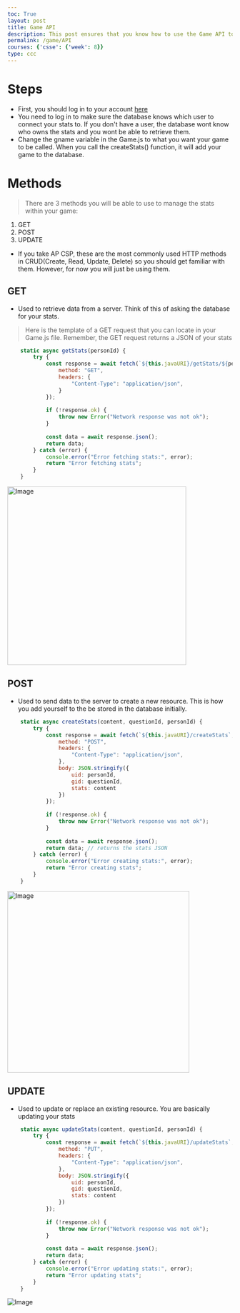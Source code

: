 ```yaml
---
toc: True
layout: post
title: Game API
description: This post ensures that you know how to use the Game API to manage your stats within the game
permalink: /game/API
courses: {'csse': {'week': 8}}
type: ccc 
---
```



# Steps
- First, you should log in to your account [here](https://pages.opencodingsociety.com/login)
- You need to log in to make sure the database knows which user to connect your stats to. If you don't have a user, the database wont know who owns the stats and you wont be able to retrieve them. 
- Change the gname variable in the Game.js to what you want your game to be called. When you call the createStats() function, it will add your game to the database.

# Methods
> There are 3 methods you will be able to use to manage the stats within your game:
1. GET
2. POST
3. UPDATE

* If you take AP CSP, these are the most commonly used HTTP methods in CRUD(Create, Read, Update, Delete) so you should get familiar with them. However, for now you will just be using them. 

## GET
- Used to retrieve data from a server. Think of this of asking the database for your stats. 

> Here is the template of a GET request that you can locate in your Game.js file. Remember, the GET request returns a JSON of your stats

```js
    static async getStats(personId) {
        try {
            const response = await fetch(`${this.javaURI}/getStats/${personId}`, {
                method: "GET",
                headers: {
                    "Content-Type": "application/json",
                }
            });
    
            if (!response.ok) {
                throw new Error("Network response was not ok");
            }
    
            const data = await response.json();
            return data;
        } catch (error) {
            console.error("Error fetching stats:", error);
            return "Error fetching stats";
        }
    }
```

<img width="400" alt="Image" src="https://github.com/user-attachments/assets/45d9e45f-6eab-4cf3-9a13-0beb6936646b" />

## POST
- Used to send data to the server to create a new resource. This is how you add yourself to the be stored in the database initially. 

```js
    static async createStats(content, questionId, personId) {
        try {
            const response = await fetch(`${this.javaURI}/createStats`, {
                method: "POST",
                headers: {
                    "Content-Type": "application/json",
                },
                body: JSON.stringify({
                    uid: personId,
                    gid: questionId,
                    stats: content
                })
            });
    
            if (!response.ok) {
                throw new Error("Network response was not ok");
            }
    
            const data = await response.json();
            return data; // returns the stats JSON
        } catch (error) {
            console.error("Error creating stats:", error);
            return "Error creating stats";
        }
    }
```
<img width="407" alt="Image" src="https://github.com/user-attachments/assets/346ff2a0-9e3b-46aa-8f7f-ac944def1ed8" />

## UPDATE
- Used to update or replace an existing resource. You are basically updating your stats 

```js
    static async updateStats(content, questionId, personId) {
        try {
            const response = await fetch(`${this.javaURI}/updateStats`, {
                method: "PUT",
                headers: {
                    "Content-Type": "application/json",
                },
                body: JSON.stringify({
                    uid: personId,
                    gid: questionId,
                    stats: content
                })
            });
    
            if (!response.ok) {
                throw new Error("Network response was not ok");
            }
    
            const data = await response.json();
            return data; 
        } catch (error) {
            console.error("Error updating stats:", error);
            return "Error updating stats";
        }
    }
```    
![Image](https://github.com/user-attachments/assets/5d5698a3-55c3-4c5b-a60d-d5ba0225d291)